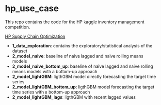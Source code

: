 # hp_use_case

This repo contains the code for the HP kaggle inventory management competition.  

[HP Supply Chain Optimization](https://www.kaggle.com/competitions/hp-supply-chain-optimization/overview)

- **1_data_exploration**: contains the exploratory/statistical analysis of the dataset
- **2_model_naive**: baseline of naive lagged and naive rolling means models
- **2_model_naive_bottom_up**: baseline of naive lagged and naive rolling means models with a bottom-up approach
- **2_model_lightGBM**: ligthGBM model directly forecasting the target time series
- **2_model_lightGBM_bottom_up**: ligthGBM model forecasting the target time series with a bottom-up approach
- **2_model_lightGBM_lags**: ligthGBM with recent lagged values